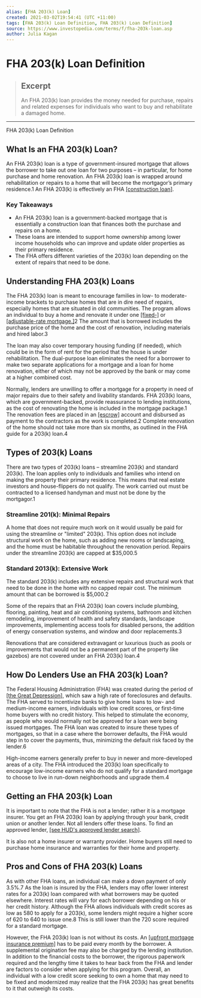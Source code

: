 ```yaml
---
alias: [FHA 203(k) Loan]
created: 2021-03-02T19:54:41 (UTC +11:00)
tags: [FHA 203(k) Loan Definition, FHA 203(k) Loan Definition]
source: https://www.investopedia.com/terms/f/fha-203k-loan.asp
author: Julia Kagan
---
```


# FHA 203(k) Loan Definition

> ## Excerpt
> An FHA 203(k) loan provides the money needed for purchase, repairs and related expenses for individuals who want to buy and rehabilitate a damaged home.

---

FHA 203(k) Loan Definition
## What Is an FHA 203(k) Loan?

An FHA 203(k) loan is a type of government-insured mortgage that allows the borrower to take out one loan for two purposes – in particular, for home purchase and home renovation. An FHA 203(k) loan is wrapped around rehabilitation or repairs to a home that will become the mortgagor’s primary residence.1 An FHA 203(k) is effectively an FHA [[construction loan]](https://www.investopedia.com/terms/c/construction-loan.asp).

### Key Takeaways

-   An FHA 203(k) loan is a government-backed mortgage that is essentially a construction loan that finances both the purchase and repairs on a home.
-   These loans are intended to support home ownership among lower income households who can improve and update older properties as their primary residence.
-   The FHA offers different varieties of the 203(k) loan depending on the extent of repairs that need to be done.

## Understanding FHA 203(k) Loans

The FHA 203(k) loan is meant to encourage families in low- to moderate-income brackets to purchase homes that are in dire need of repairs, especially homes that are situated in old communities. The program allows an individual to buy a home and renovate it under one [[fixed-]](https://www.investopedia.com/terms/f/fixed-rate_mortgage.asp) or [[adjustable-rate mortgage.]](https://www.investopedia.com/terms/a/arm.asp)2 The amount that is borrowed includes the purchase price of the home and the cost of renovation, including materials and hired labor.3

The loan may also cover temporary housing funding (if needed), which could be in the form of rent for the period that the house is under rehabilitation. The dual-purpose loan eliminates the need for a borrower to make two separate applications for a mortgage and a loan for home renovation, either of which may not be approved by the bank or may come at a higher combined cost.

Normally, lenders are unwilling to offer a mortgage for a property in need of major repairs due to their safety and livability standards. FHA 203(k) loans, which are government-backed, provide reassurance to lending institutions, as the cost of renovating the home is included in the mortgage package.1 The renovation fees are placed in an [[escrow]](https://www.investopedia.com/terms/e/escrow.asp) account and disbursed as payment to the contractors as the work is completed.2 Complete renovation of the home should not take more than six months, as outlined in the FHA guide for a 203(k) loan.4

## Types of 203(k) Loans

There are two types of 203(k) loans – streamline 203(k) and standard 203(k). The loan applies only to individuals and families who intend on making the property their primary residence. This means that real estate investors and house-flippers do not qualify. The work carried out must be contracted to a licensed handyman and must not be done by the mortgagor.1

### Streamline 201(k): Minimal Repairs

A home that does not require much work on it would usually be paid for using the streamline or "limited" 203(k). This option does not include structural work on the home, such as adding new rooms or landscaping, and the home must be habitable throughout the renovation period. Repairs under the streamline 203(k) are capped at $35,000.5

### Standard 2013(k): Extensive Work

The standard 203(k) includes any extensive repairs and structural work that need to be done in the home with no capped repair cost. The minimum amount that can be borrowed is $5,000.2

Some of the repairs that an FHA 203(k) loan covers include plumbing, flooring, painting, heat and air conditioning systems, bathroom and kitchen remodeling, improvement of health and safety standards, landscape improvements, implementing access tools for disabled persons, the addition of energy conservation systems, and window and door replacements.3

Renovations that are considered extravagant or luxurious (such as pools or improvements that would not be a permanent part of the property like gazebos) are not covered under an FHA 203(k) loan.4

## How Do Lenders Use an FHA 203(k) Loan?

The Federal Housing Administration (FHA) was created during the period of [[the Great Depression]](https://www.investopedia.com/terms/g/great_depression.asp), which saw a high rate of foreclosures and defaults. The FHA served to incentivize banks to give home loans to low- and medium-income earners, individuals with low credit scores, or first-time home buyers with no credit history. This helped to stimulate the economy, as people who would normally not be approved for a loan were being issued mortgages. The FHA loan was created to insure these types of mortgages, so that in a case where the borrower defaults, the FHA would step in to cover the payments, thus, minimizing the default risk faced by the lender.6

High-income earners generally prefer to buy in newer and more-developed areas of a city. The FHA introduced the 203(k) loan specifically to encourage low-income earners who do not qualify for a standard mortgage to choose to live in run-down neighborhoods and upgrade them.4

## Getting an FHA 203(k) Loan

It is important to note that the FHA is not a lender; rather it is a mortgage insurer. You get an FHA 203(k) loan by applying through your bank, credit union or another lender. Not all lenders offer these loans. To find an approved lender, [[see HUD's approved lender search]](https://www.hud.gov/program_offices/housing/sfh/lender/lenderlist).

It is also not a home insurer or warranty provider. Home buyers still need to purchase home insurance and warranties for their home and property.

## Pros and Cons of FHA 203(k) Loans

As with other FHA loans, an individual can make a down payment of only 3.5%.7 As the loan is insured by the FHA, lenders may offer lower interest rates for a 203(k) loan compared with what borrowers may be quoted elsewhere. Interest rates will vary for each borrower depending on his or her credit history. Although the FHA allows individuals with credit scores as low as 580 to apply for a 203(k), some lenders might require a higher score of 620 to 640 to issue one.8 This is still lower than the 720 score required for a standard mortgage.

However, the FHA 203(k) loan is not without its costs. An [[upfront mortgage insurance premium]](https://www.investopedia.com/terms/u/up-front-mortgage-insurance-ufmi.asp) has to be paid every month by the borrower. A supplemental origination fee may also be charged by the lending institution. In addition to the financial costs to the borrower, the rigorous paperwork required and the lengthy time it takes to hear back from the FHA and lender are factors to consider when applying for this program. Overall, an individual with a low credit score seeking to own a home that may need to be fixed and modernized may realize that the FHA 203(k) has great benefits to it that outweigh its costs.
